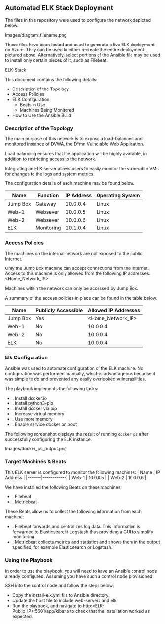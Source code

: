 ## Automated ELK Stack Deployment

The files in this repository were used to configure the network depicted below.

Images/diagram_filename.png

These files have been tested and used to generate a live ELK deployment on Azure. They can be used to either recreate the entire deployment pictured above. Alternatively, select portions of the 
Ansible file may be used to install only certain pieces of it, such as Filebeat.

ELK-Stack

This document contains the following details:
- Description of the Topology
- Access Policies
- ELK Configuration
  - Beats in Use
  - Machines Being Monitored
- How to Use the Ansible Build


### Description of the Topology

The main purpose of this network is to expose a load-balanced and monitored instance of DVWA, the D*mn Vulnerable Web Application.

Load balancing ensures that the application will be highly available, in addition to restricting access to the network.

Integrating an ELK server allows users to easily monitor the vulnerable VMs for changes to the logs and system metrics.

The configuration details of each machine may be found below.

| Name     | Function  | IP Address | Operating System |
|----------|-----------|------------|------------------|
| Jump Box | Gateway   | 10.0.0.4   | Linux            |
| Web-1    | Websever  | 10.0.0.5   | Linux            |
| Web-2    | Websever  | 10.0.0.6   | Linux            |
| ELK      | Monitoring| 10.1.0.4   | Linux            |

### Access Policies

The machines on the internal network are not exposed to the public Internet. 

Only the Jump Box machine can accept connections from the Internet. Access to this machine is only allowed from the following IP addresses:
<Home_Network_IP>

Machines within the network can only be accessed by Jump Box.

A summary of the access policies in place can be found in the table below.

| Name     | Publicly Accessible | Allowed IP Addresses |
|----------|---------------------|----------------------|
| Jump Box | Yes                 | <Home_Network_IP>    |
| Web-1    | No                  | 10.0.0.4             |
| Web-2    | No                  | 10.0.0.4             |
| ELK      | No                  | 10.0.0.4             |
### Elk Configuration

Ansible was used to automate configuration of the ELK machine. No configuration was performed manually, which is advantageous because it was simple to do and prevented any easily overlooked vulnerabilities.

The playbook implements the following tasks:
- . Install docker.io
- . Install python3-pip
- . Install docker via pip
- . Increase virtual memory
- . Use more memory
- . Enable service docker on boot

The following screenshot displays the result of running `docker ps` after successfully configuring the ELK instance.

Images/docker_ps_output.png

### Target Machines & Beats
This ELK server is configured to monitor the following machines:
| Name  | IP Address |
|-------|------------|
| Web-1 | 10.0.0.5   |
| Web-2 | 10.0.0.6   |

We have installed the following Beats on these machines:
- . Filebeat
- . Metricbeat

These Beats allow us to collect the following information from each machine:
- . Filebeat forwards and centralizes log data. This information is forwarded to Elasticsearch/	Logstash thus providing a GUI to simplify monitoring.
- . Metricbeat collects metrics and statistics and shows them in the output specified, for example Elasticsearch or Logstash.

### Using the Playbook
In order to use the playbook, you will need to have an Ansible control node already configured. Assuming you have such a control node provisioned: 

SSH into the control node and follow the steps below:
- Copy the install-elk.yml file to Ansible directory.
- Update the host file to include web-servers and elk
- Run the playbook, and navigate to http:<ELK-Public_IP>:5601/app/kibana to check that the installation worked as expected.
